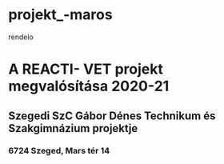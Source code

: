 # projekt_-maros
rendelo
# A REACTI- VET projekt megvalósítása 2020-21
## Szegedi SzC Gábor Dénes Technikum és Szakgimnázium projektje
### 6724 Szeged, Mars tér 14

